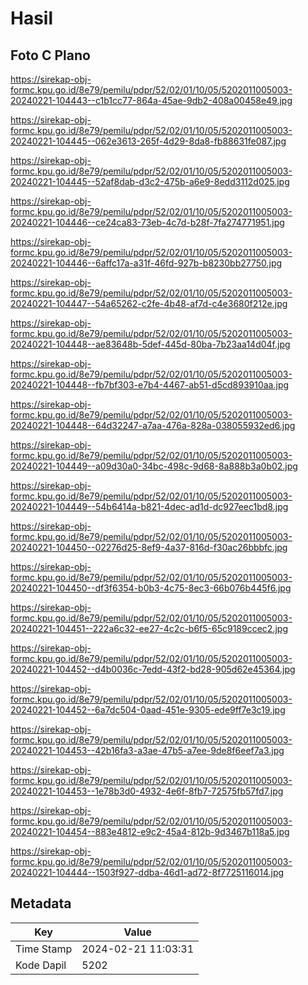 # Hasil

## Foto C Plano

https://sirekap-obj-formc.kpu.go.id/8e79/pemilu/pdpr/52/02/01/10/05/5202011005003-20240221-104443--c1b1cc77-864a-45ae-9db2-408a00458e49.jpg

https://sirekap-obj-formc.kpu.go.id/8e79/pemilu/pdpr/52/02/01/10/05/5202011005003-20240221-104445--062e3613-265f-4d29-8da8-fb88631fe087.jpg

https://sirekap-obj-formc.kpu.go.id/8e79/pemilu/pdpr/52/02/01/10/05/5202011005003-20240221-104445--52af8dab-d3c2-475b-a6e9-8edd3112d025.jpg

https://sirekap-obj-formc.kpu.go.id/8e79/pemilu/pdpr/52/02/01/10/05/5202011005003-20240221-104446--ce24ca83-73eb-4c7d-b28f-7fa274771951.jpg

https://sirekap-obj-formc.kpu.go.id/8e79/pemilu/pdpr/52/02/01/10/05/5202011005003-20240221-104446--6affc17a-a31f-46fd-927b-b8230bb27750.jpg

https://sirekap-obj-formc.kpu.go.id/8e79/pemilu/pdpr/52/02/01/10/05/5202011005003-20240221-104447--54a65262-c2fe-4b48-af7d-c4e3680f212e.jpg

https://sirekap-obj-formc.kpu.go.id/8e79/pemilu/pdpr/52/02/01/10/05/5202011005003-20240221-104448--ae83648b-5def-445d-80ba-7b23aa14d04f.jpg

https://sirekap-obj-formc.kpu.go.id/8e79/pemilu/pdpr/52/02/01/10/05/5202011005003-20240221-104448--fb7bf303-e7b4-4467-ab51-d5cd893910aa.jpg

https://sirekap-obj-formc.kpu.go.id/8e79/pemilu/pdpr/52/02/01/10/05/5202011005003-20240221-104448--64d32247-a7aa-476a-828a-038055932ed6.jpg

https://sirekap-obj-formc.kpu.go.id/8e79/pemilu/pdpr/52/02/01/10/05/5202011005003-20240221-104449--a09d30a0-34bc-498c-9d68-8a888b3a0b02.jpg

https://sirekap-obj-formc.kpu.go.id/8e79/pemilu/pdpr/52/02/01/10/05/5202011005003-20240221-104449--54b6414a-b821-4dec-ad1d-dc927eec1bd8.jpg

https://sirekap-obj-formc.kpu.go.id/8e79/pemilu/pdpr/52/02/01/10/05/5202011005003-20240221-104450--02276d25-8ef9-4a37-816d-f30ac26bbbfc.jpg

https://sirekap-obj-formc.kpu.go.id/8e79/pemilu/pdpr/52/02/01/10/05/5202011005003-20240221-104450--df3f6354-b0b3-4c75-8ec3-66b076b445f6.jpg

https://sirekap-obj-formc.kpu.go.id/8e79/pemilu/pdpr/52/02/01/10/05/5202011005003-20240221-104451--222a6c32-ee27-4c2c-b6f5-65c9189ccec2.jpg

https://sirekap-obj-formc.kpu.go.id/8e79/pemilu/pdpr/52/02/01/10/05/5202011005003-20240221-104452--d4b0036c-7edd-43f2-bd28-905d62e45364.jpg

https://sirekap-obj-formc.kpu.go.id/8e79/pemilu/pdpr/52/02/01/10/05/5202011005003-20240221-104452--6a7dc504-0aad-451e-9305-ede9ff7e3c19.jpg

https://sirekap-obj-formc.kpu.go.id/8e79/pemilu/pdpr/52/02/01/10/05/5202011005003-20240221-104453--42b16fa3-a3ae-47b5-a7ee-9de8f6eef7a3.jpg

https://sirekap-obj-formc.kpu.go.id/8e79/pemilu/pdpr/52/02/01/10/05/5202011005003-20240221-104453--1e78b3d0-4932-4e6f-8fb7-72575fb57fd7.jpg

https://sirekap-obj-formc.kpu.go.id/8e79/pemilu/pdpr/52/02/01/10/05/5202011005003-20240221-104454--883e4812-e9c2-45a4-812b-9d3467b118a5.jpg

https://sirekap-obj-formc.kpu.go.id/8e79/pemilu/pdpr/52/02/01/10/05/5202011005003-20240221-104444--1503f927-ddba-46d1-ad72-8f7725116014.jpg


## Metadata

| Key        | Value               |
| ---------- | ------------------- |
| Time Stamp | 2024-02-21 11:03:31 |
| Kode Dapil | 5202                |



